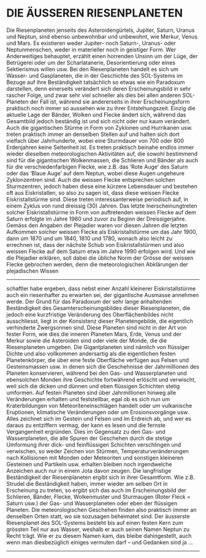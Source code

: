# DIE ÄUSSEREN RIESENPLANETEN

Die Riesenplaneten jenseits des Asteroidengürtels, Jupiter, Saturn, Uranus und
Neptun, sind ebenso unbewohnbar und unbewohnt, wie Merkur, Venus und
Mars. Es existieren weder Jupiter- noch Saturn-, Uranus- oder Neptunmenschen, weder in materieller noch in geistiger Form. Wer Anderweitiges
behauptet, erzählt einen horrenden Unsinn um der Lüge, der Betrügerei oder
um der Scharlatanerie, Desorientierung oder eines Sektierismus willen usw. Bei
den Riesenplaneten handelt es sich um Wasser- und Gasplaneten, die in der
Geschichte des SOL-Systems im Bezuge auf ihre Beständigkeit tatsächlich so
etwas wie ein Paradoxum darstellen, denn einerseits verändert sich deren
Erscheinungsbild in sehr rascher Folge, und zwar sehr viel schneller als dies bei
allen anderen SOL-Planeten der Fall ist, während sie andererseits in ihrer Erscheinungsform praktisch noch immer so aussehen wie zu ihrer Entstehungszeit. Einzig die aktuelle Lage der Bänder, Wolken und Flecke ändert sich,
während das Gesamtbild jedoch beständig ist und sich nicht oder nur kaum
verändert. Auch die gigantischen Stürme in Form von Zyklonen und Hurrikanen usw. treten praktisch immer an denselben Stellen auf und halten sich
dort vielfach über Jahrhunderte, wobei eine Sturmdauer von 700 oder 800
Erdenjahren keine Seltenheit ist. Es treten praktisch beinahe endlos immer
wieder dieselben meteorologischen Aktivitäten auf, die sowohl bestimmend
sind für die gigantischen Wolkenmassen, die Schlieren und Bänder als auch für
die verschiedenfarbigen Flecke, wie z.B. das ‘Rote Auge’ des Saturn oder das
‘Blaue Auge’ auf dem Neptun, wobei diese Augen ungeheure Zyklonzentren
sind. Auch die weissen Flecke entsprechen solchen Sturmzentren, jedoch haben
diese eine kürzere Lebensdauer und bestehen oft aus Eiskristallen, so also zu
sagen ist, dass diese weissen Flecke Eiskristallstürme sind. Diese treten interessanterweise periodisch auf, in einem Zyklus von rund dreissig (30) Jahren. Das
letzte Inerscheinungtreten solcher Eiskristallstürme in Form von auftretenden
weissen Flecke auf dem Saturn erfolgte im Jahre 1960 und zuvor zu Beginn der
Dreissigerjahre. Gemäss den Angaben der Plejadier waren vor diesen Jahren die
letzten Aufkommen solcher weissen Flecke als Eiskristallstürme um das Jahr
1900, dann um 1870 und um 1840, 1810 und 1780, wonach also leicht zu errechnen ist, dass der nächste Schub von Eiskristallstürmen und also weissen
Flecke auf dem Saturn etwa im Jahre 1990 erfolgen wird. Und wie die Plejadier
erklären, soll dabei die übliche Norm der Grösse der weissen Flecke gebrochen
werden, denn die meteorologischen Abklärungen der plejadischen Wissen

-----

schaftler habe ergeben, dass nebst einer Anzahl kleinerer Eiskristallstürme auch
ein riesenhafter zu erwarten sei, der gigantische Ausmasse annehmen werde.
Der Grund für das Paradoxum der sehr lange anhaltenden Beständigkeit des
Gesamterscheinungsbildes dieser Riesenplaneten, die jedoch eine kurzfristige
Veränderung des Oberflächenbildes nicht ausschliesst, liegt in der Konsistenz
dieser Planetengebilde, die eigentlich verhinderte Zwergsonnen sind. Diese
Planeten sind nicht in der Art von fester Form, wie dies die inneren Planeten
Mars, Erde, Venus und der Merkur sowie die Asteroiden sind oder viele der
Monde, die die Riesenplaneten umgeben. Die Gigantplaneten sind nämlich
von flüssiger Dichte und also vollkommen andersartig als die eigentlichen festen
Planetenkörper, die über eine feste Oberfläche verfügen aus Felsen und Gesteinsmassen usw. in denen sich die Geschehnisse der Jahrmillionen des Planeten konservieren, während bei den Gas- und Wasserplaneten und ebensolchen
Monden ihre Geschichte fortwährend erlöscht und verwischt, weil sich die
dicken und dünnen und eben flüssigen Schichten stetig umformen. Auf festen
Planeten sind über Jahrmillionen hinweg alle Veränderungen erhalten und
feststellbar, egal ob es sich nun um Kraterbildungen von Meteoriteneinschlägen
handelt oder um vulkanische Eruptionen, klimatische Veränderungen oder um
Erosionsvorgänge usw. Alles zeichnet sich im Gestein und Felsen und im Erdreich ab, und wer es daraus zu entziffern vermag, der kann es lesen und die
fernste Vergangenheit ergründen. Dies im Gegensatz zu den Gas- und Wasserplaneten, die alle Spuren der Geschehen durch die stetige Umformung ihrer
dick- und feinflüssigen Schichten verschlingen und verwischen, so weder Zeichen von Stürmen, Temperaturveränderungen nach Kollisionen mit Monden
oder Meteoriten und sonstigen kleineren Gesteinen und Partikeln usw. erhalten
bleiben noch irgendwelche Anzeichen auch nur in einem Jota davon zeugen.
Die langfristige Beständigkeit der Riesenplaneten ergibt sich in ihrer Gesamtform. Wie z.B. Strudel die Beständigkeit haben, immer wieder am selben Ort
in Erscheinung zu treten, so ergibt sich das auch im Erscheinungsbild der
Schlieren, Bänder, Flecke, Wolkenmuster und Sturmaugen (Roter Fleck =
Saturn usw.) der Gas- und Wasserplaneten oder eben der flüssigen Planeten.
Die meteorologischen Geschehen finden also praktisch immer an denselben
Orten statt, wo sie sozusagen beheimatet sind.
Der äusserste Riesenplanet des SOL-Systems besteht bis auf einen festen Kern
zum grössten Teil nur aus Wasser, weshalb er auch seinen Namen Neptun zu
Recht trägt. Wie er zu diesem Namen kam, das bleibe dahingestellt, auch wenn
man diesbezüglich einiges vermuten darf – und Gedanken sind ja …


-----

